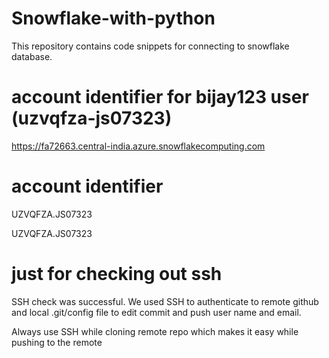 # Snowflake-with-python
This repository contains code snippets for connecting to snowflake database.

# account identifier for bijay123 user (uzvqfza-js07323)
https://fa72663.central-india.azure.snowflakecomputing.com

# account identifier
UZVQFZA.JS07323

UZVQFZA.JS07323
# just for checking out ssh
SSH check was successful. We used SSH to authenticate to remote github 
and local .git/config file to edit commit and push user name and email.

Always use SSH while cloning remote repo which makes it easy while pushing
to the remote
